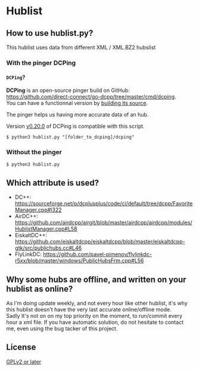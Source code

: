 # Hublist

## How to use hublist.py?

This hublist uses data from different XML / XML.BZ2 hubslist

### With the pinger DCPing

#### `DCPing`?

**DCPing** is an open-source pinger build on GitHub: https://github.com/direct-connect/go-dcpp/tree/master/cmd/dcping.  
You can have a functionnal version by [building its source](https://github.com/direct-connect/go-dcpp/tree/master/cmd/dcping#build).


The pinger helps us having more accurate data of an hub.

Version [v0.20.0](https://github.com/direct-connect/go-dcpp/tree/v0.20.0) of DCPing is compatible with this script.

```
$ python3 hublist.py "[folder_to_dcping]/dcping"
```

### Without the pinger

```
$ python3 hublist.py
```

## Which attribute is used?

- DC++: https://sourceforge.net/p/dcplusplus/code/ci/default/tree/dcpp/FavoriteManager.cpp#l322
- AirDC++: https://github.com/airdcpp/airgit/blob/master/airdcpp/airdcpp/modules/HublistManager.cpp#L58
- EiskaltDC++: https://github.com/eiskaltdcpp/eiskaltdcpp/blob/master/eiskaltdcpp-gtk/src/publichubs.cc#L46
- FlyLinkDC: https://github.com/pavel-pimenov/flylinkdc-r5xx/blob/master/windows/PublicHubsFrm.cpp#L56

## Why some hubs are offline, and written on your hublist as online?

As I'm doing update weekly, and not every hour like other hublist, it's why this hublist doesn't have the very last accurate online/offline mode.<br>
Sadly It's not on on my top priority on the moment, to run/commit every hour a xml file. If you have automatic solution, do not hesitate to contact me, even using the bug tacker of this project.

## License

[GPLv2 or later](https://github.com/DCNF/Hublist/blob/master/LICENSE)
